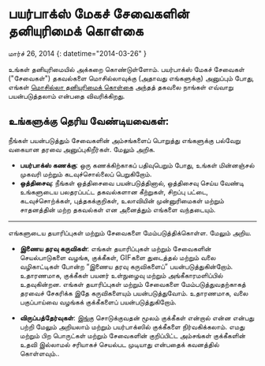 # பயர்பாக்ஸ் மேகச் சேவைகளின் தனியுரிமைக் கொள்கை

மார்ச் 26, 2014
{: datetime="2014-03-26" }

உங்கள் தனியுரிமையில் அக்கறை கொண்டுள்ளோம்.  பயர்பாக்ஸ் மேகச் சேவைகள் ("சேவைகள்") தகவல்களை மொசில்லாவுக்கு (அதாவது எங்களுக்கு) அனுப்பும் போது, எங்கள் [மொசில்லா தனியுரிமைக் கொள்கை](https://www.mozilla.org/privacy/) அந்தத் தகவலை நாங்கள் எவ்வாறு பயன்படுத்தலாம் என்பதை விவரிக்கிறது.

## உங்களுக்கு தெரிய வேண்டியவைகள்:

நீங்கள் பயன்படுத்தும் சேவைகளின் அம்சங்களைப் பொறுத்து எங்களுக்கு பல்வேறு வகையான தரவை அனுப்புகிறீர்கள். மேலும் அறிக.

* **பயர்பாக்ஸ் கணக்கு**:  ஒரு கணக்கிற்காகப் பதிவுபெறும் போது, உங்கள் மின்னஞ்சல் முகவரி மற்றும் கடவுச்சொல்லைப் பெறுகிறோம்.
* **ஒத்திசைவு**: நீங்கள் ஒத்திசைவை பயன்படுத்தினால், ஒத்திசைவு செய்ய வேண்டி உங்களுடைய பலதரப்பட்ட தகவல்களான கீற்றுகள், சிறப்பு பட்டை, கடவுச்சொற்க்கள், புத்தகக்குறிகள், உலாவியின் முன்னுரிமைகள் மற்றும் சாதனத்தின் மற்ற தகவல்கள் என அனைத்தும் எங்களை வந்தடையும்.

---------------------------------------

எங்களுடைய தயாரிப்புகள் மற்றும் சேவைகளை மேம்படுத்திக்கொள்ள.  மேலும் அறிய.

* **இணைய தரவு கருவிகள்**: எங்கள் தயாரிப்புகள் மற்றும் சேவைகளின் செயல்பாடுகளை வழங்க, குக்கீகள், GIFகளை துடைத்தல் மற்றும் வலை வழிகாட்டிகள் போன்ற “இணைய தரவு கருவிகளைப்” பயன்படுத்துகின்றோம். உதாரணமாக, குக்கீகள் பயனர் உள்நுழைவு மற்றும் அங்கீகாரமளிப்பில் உதவுகின்றன. எங்கள் தயாரிப்புகள் மற்றும் சேவைகளை மேம்படுத்துவதற்காகத் தரவைச் சேகரிக்க இதே கருவிகளையும் பயன்படுத்துவோம். உதாரணமாக, வலை பகுப்பாய்வை வழங்கக் குக்கீகளைப் பயன்படுத்துகிறோம். 

* **விருப்பத்தேர்வுகள்**: [இங்கு](https://support.mozilla.org/kb/cookies-information-websites-store-on-your-computer) சொடுக்குவதன் மூலம் குக்கீகள் என்றால் என்ன என்பது பற்றி மேலும் அறியலாம் மற்றும் பயர்பாக்ஸில் குக்கீகளை நிர்வகிக்கலாம். எமது மற்றும் பிற பொருட்கள் மற்றும் சேவைகளின் குறிப்பிட்ட அம்சங்கள் குக்கீகளின் உதவி இல்லாமல் சரியாகச் செயல்பட முடியாது என்பதைக் கவனத்தில் கொள்ளவும்..

